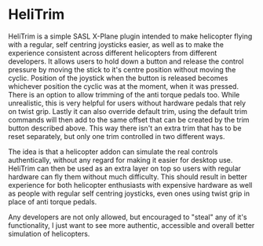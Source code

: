 # HeliTrim
HeliTrim is a simple SASL X-Plane plugin intended to make helicopter flying with a regular, self centring joysticks easier, as well as to make the experience consistent across different helicopters from different developers.
It allows users to hold down a button and release the control pressure by moving the stick to it's centre position without moving the cyclic. Position of the joystick when the button is released becomes whichever position the cyclic was at the moment, when it was pressed.
There is an option to allow trimming of the anti torque pedals too. While unrealistic, this is very helpful for users without hardware pedals that rely on twist grip.
Lastly it can also override default trim, using the default trim commands will then add to the same offset that can be created by the trim button described above. This way there isn't an extra trim that has to be reset separately, but only one trim controlled in two different ways.

The idea is that a helicopter addon can simulate the real controls authentically, without any regard for making it easier for desktop use. HeliTrim can then be used as an extra layer on top so users with regular hardware can fly them without much difficulty. This should result in better experience for both helicopter enthusiasts with expensive hardware as well as people with regular self centring joysticks, even ones using twist grip in place of anti torque pedals.

Any developers are not only allowed, but encouraged to "steal" any of it's functionality, I just want to see more authentic, accessible and overall better simulation of helicopters.

